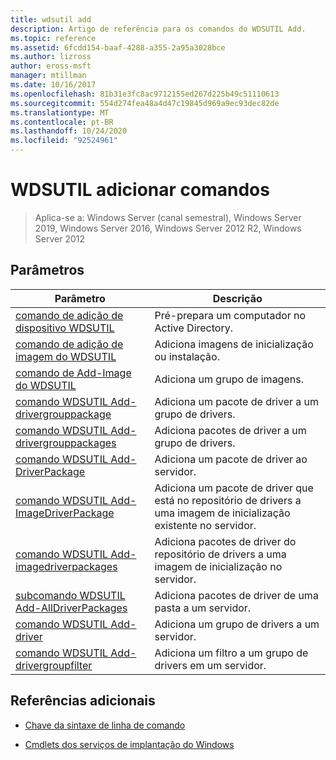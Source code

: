 ```yaml
---
title: wdsutil add
description: Artigo de referência para os comandos do WDSUTIL Add.
ms.topic: reference
ms.assetid: 6fcdd154-baaf-4288-a355-2a95a3028bce
ms.author: lizross
author: eross-msft
manager: mtillman
ms.date: 10/16/2017
ms.openlocfilehash: 81b31e3fc8ac9712155ed267d225b49c51110613
ms.sourcegitcommit: 554d274fea48a4d47c19845d969a9ec93dec82de
ms.translationtype: MT
ms.contentlocale: pt-BR
ms.lasthandoff: 10/24/2020
ms.locfileid: "92524961"
---
```

# <a name="wdsutil-add-commands"></a>WDSUTIL adicionar comandos

> Aplica-se a: Windows Server (canal semestral), Windows Server 2019, Windows Server 2016, Windows Server 2012 R2, Windows Server 2012

## <a name="parameters"></a>Parâmetros

| Parâmetro | Descrição |
|--|--|
| [comando de adição de dispositivo WDSUTIL](wdsutil-add-device.md) | Pré-prepara um computador no Active Directory. |
| [comando de adição de imagem do WDSUTIL](wdsutil-add-image.md) | Adiciona imagens de inicialização ou instalação. |
| [comando de Add-Image do WDSUTIL](wdsutil-add-imagegroup.md) | Adiciona um grupo de imagens. |
| [comando WDSUTIL Add-drivergrouppackage](wdsutil-add-drivergrouppackage.md) | Adiciona um pacote de driver a um grupo de drivers. |
| [comando WDSUTIL Add-drivergrouppackages](wdsutil-add-drivergrouppackages.md) | Adiciona pacotes de driver a um grupo de drivers. |
| [comando WDSUTIL Add-DriverPackage](wdsutil-add-driverpackage.md) | Adiciona um pacote de driver ao servidor. |
| [comando WDSUTIL Add-ImageDriverPackage](wdsutil-add-imagedriverpackage.md) | Adiciona um pacote de driver que está no repositório de drivers a uma imagem de inicialização existente no servidor. |
| [comando WDSUTIL Add-imagedriverpackages](wdsutil-add-imagedriverpackages.md) | Adiciona pacotes de driver do repositório de drivers a uma imagem de inicialização no servidor. |
| [subcomando WDSUTIL Add-AllDriverPackages](wdsutil-add-alldriverpackages.md) | Adiciona pacotes de driver de uma pasta a um servidor. |
| [comando WDSUTIL Add-driver](wdsutil-add-drivergroup.md) | Adiciona um grupo de drivers a um servidor. |
| [comando WDSUTIL Add-drivergroupfilter](wdsutil-add-drivergroupfilter.md) | Adiciona um filtro a um grupo de drivers em um servidor. |

## <a name="additional-references"></a>Referências adicionais

- [Chave da sintaxe de linha de comando](command-line-syntax-key.md)

- [Cmdlets dos serviços de implantação do Windows](/powershell/module/wds)
